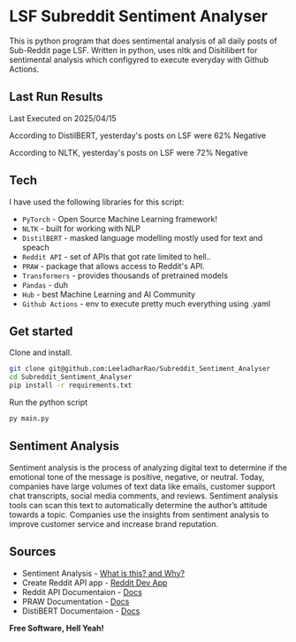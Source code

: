 # LSF Subreddit Sentiment Analyser

This is python program that does sentimental analysis of all daily posts of Sub-Reddit page LSF. 
Written in python, uses nltk and Disitilibert for sentimental analysis
which configyred to execute everyday with Github Actions.

## Last Run Results

Last Executed on <!-- date_value starts -->
2025/04/15
<!-- date_value ends -->

According to DistilBERT, yesterday's posts on LSF were <!-- distilibert_per starts -->62<!-- distilibert_per ends -->% <!-- distilibert_value starts -->Negative<!-- distilibert_value ends -->

According to NLTK, yesterday's posts on LSF were <!-- nltk_per starts -->72<!-- nltk_per ends -->% <!-- nltk_value starts -->Negative<!-- nltk_value ends -->

## Tech

I have used the following libraries for this script:

- `PyTorch` - Open Source Machine Learning framework!
- `NLTK` - built for working with NLP
- `DistilBERT` - masked language modelling mostly used for text and speach
- `Reddit API` - set of APIs that got rate limited to hell..
- `PRAW` - package that allows access to Reddit's API.
- `Transformers` - provides thousands of pretrained models
- `Pandas` - duh
- `Hub` - best Machine Learning and AI Community  
- `Github Actions` - env to execute pretty much everything using .yaml

## Get started

Clone and install.

```sh
git clone git@github.com:LeeladharRao/Subreddit_Sentiment_Analyser
cd Subreddit_Sentiment_Analyser
pip install -r requirements.txt
```

Run the python script

```sh
py main.py
```

## Sentiment Analysis

Sentiment analysis is the process of analyzing digital text to determine if the emotional tone of the message is positive, negative, or neutral. 
Today, companies have large volumes of text data like emails, customer support chat transcripts, social media comments, and reviews.
Sentiment analysis tools can scan this text to automatically determine the author’s attitude towards a topic. Companies use the insights from sentiment analysis to improve customer service and increase brand reputation. 

## Sources

- Sentiment Analysis - [What is this? and Why?](https://monkeylearn.com/sentiment-analysis/)
- Create Reddit API app - [Reddit Dev App](https://www.reddit.com/prefs/apps)
- Reddit API Documentaion - [Docs](https://www.reddit.com/dev/api/)
- PRAW Documentation - [Docs](https://praw.readthedocs.io/en/stable/) 
- DistiBERT Documentaion - [Docs](https://huggingface.co/distilbert-base-uncased-finetuned-sst-2-english)


**Free Software, Hell Yeah!**
